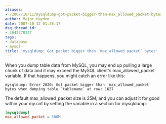 ```yaml
---
aliases:
- /2007/10/11/mysqldump-got-packet-bigger-than-max_allowed_packet-bytes/
author: Major Hayden
date: 2007-10-12 01:28:17
dsq_thread_id:
- 3642770347
tags:
- database
- mysql
title: 'mysqldump: Got packet bigger than ‘max_allowed_packet’ bytes'
---
```


When you dump table data from MySQL, you may end up pulling a large chunk of data and it may exceed the MySQL client's max\_allowed\_packet variable. If that happens, you might catch an error like this:

```
mysqldump: Error 2020: Got packet bigger than 'max_allowed_packet' bytes when dumping table `tablename` at row: 1627
```

The default max\_allowed\_packet size is 25M, and you can adjust it for good within your my.cnf by setting the variable in a section for mysqldump:

```ini
[mysqldump]
max_allowed_packet = 500M
```